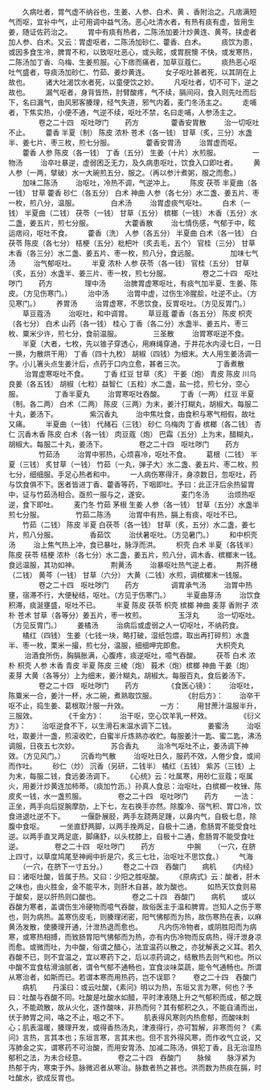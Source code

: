 <!-- { "loadSidebar": true } -->
　　久病吐者，胃气虚不纳谷也，生姜、人参、白术、黄 、香附治之。凡痞满短气而呕，宜补中气，止可用调中益气汤。恶心吐清水者，有热有痰有虚，皆用生姜，随证佐药治之。
　　胃中有痰有热者，二陈汤加姜汁炒黄连、黄芩。挟虚者加人参、白术。又云：胃虚呕者，二陈汤加砂仁、藿香、白术。
　　痰饮为患，或因多食生冷，脾胃不和，以致呕吐恶心，或头眩，或胃脘懊 不快，或发寒热，二陈汤加丁香、乌梅、生姜煎服。心下痞而痛者，加草豆蔻仁。
　　痰热恶心呕吐气盛者，导痰汤加砂仁、竹茹、姜炒黄连。
　　女子呕吐甚者死，以其阴在上故也。
　　诸大吐渴饮水者死，以童便饮之妙。
　　凡呕吐者，切不可下，逆之故也。
　　漏气呕者，身背皆热，肘臂酸疼，气不续，膈间闷，食入则先吐而后下，名曰漏气，由风邪客腠理，经气失道，邪气内着，麦门冬汤主之。
　　走哺者，下焦实热，小便不通，气逆不续，呕吐不禁，名曰走哺，人参汤主之。
　　
　　卷之二十四　呕吐哕门
　　药方
　　
　　藿香安胃散
　　 治一切呕吐不止。
　　藿香 半夏（制） 陈皮 浓朴 苍术（各一钱） 甘草（炙，三分）水盏半、姜七片、枣三枚，煎七分服。
　　
　　藿香安胃汤
　　 治胃虚而呕。
　　藿香 人参 陈皮（各一钱） 丁香（五分） 生姜（十片）水煎服。
　　
　　一物汤
　　 治卒吐暴逆，虚弱困乏无力，及久病患呕吐，饮食入口即吐者。
　　黄 人参（一两，擘破）水一大碗煎五分，服之。（再以参汁煮粥，服之而愈。）
　　加味二陈汤
　　 治呕吐，冷热不调，气逆冲上。
　　陈皮 茯苓 半夏曲（各一钱） 甘草 藿香 砂仁（各五分） 白术 神曲 人参（各七分）水二盏、姜五片、枣一枚，煎八分，温服。
　　
　　白术汤
　　 治胃虚痰气呕吐。
　　白术（一钱） 半夏曲（二钱） 茯苓（一钱） 甘草（五分） 槟榔（一钱） 木香（五分）水二盏，姜五片，煎七分服。
　　
　　大藿香散
　　 治七情伤感，气郁于中，眩运痞闷，呕吐不食。
　　藿香（洗） 人参（各五分） 半夏曲 白术（各一钱） 白茯苓 陈皮（各七分） 桔梗（五分）枇杷叶（炙去毛，五个） 官桂（三分） 甘草 木香（各三分）水二盏、姜五片、枣一枚，煎八分，食远服。
　　
　　加味七气汤
　　 治气郁呕吐。
　　半夏 浓朴 人参 茯苓（各一钱） 官桂（五分） 甘草（炙，五分）水盏半、姜三片、枣一枚，煎七分服。
　　
　　卷之二十四　呕吐哕门
　　药方
　　
　　理中汤
　　 治脾胃虚寒呕吐，有痰气加半夏、生姜、陈皮。（方见伤寒门。）
　　治中汤
　　 治胃中虚，过伤生冷腥脍，吐逆不止。（方见寒门。）
　　养胃汤
　　 治胃虚寒，不思饮食，反胃呕吐。（方见反胃门。）
　　草豆蔻汤
　　 治呕吐，和中调胃。
　　草豆蔻 藿香（各五分） 陈皮 枳壳（各七分） 白术 山药（各一钱） 桂心 丁香（各二分）水盏半、姜五片、枣三枚、粟米少许，煎七分，食前温服。
　　
　　三圣散
　　 治胃寒呕逆不食。
　　半夏（大者，七枚，先以锥子穿透心，用麻绳穿通，于井花水内浸七日，一日一换，为散烘干用） 丁香（四十九枚） 胡椒（四钱）为细末。大人用生姜汤调一字。小儿箸头点生姜汁后，点药于口内立愈，甚者三次。
　　
　　丁香煮散
　　 治胃虚寒呕吐不食。
　　丁香 红豆 甘草（炙） 干姜（炮） 青皮 陈皮 川乌 良姜（各五钱） 胡椒（七粒）益智仁（五粒）水二盏，盐一捻，煎七分，空心服。
　　
　　丁香半夏丸
　　 治胃寒呕吐吞酸。
　　丁香（一两） 红豆 半夏（制。各二两） 白术（二两） 陈皮（三两）为末，姜汁打糊丸，胡椒大。每服二十丸，姜汤下。
　　
　　紫沉香丸
　　 治中焦吐食，由食积与寒气相假，故吐又痛。
　　半夏曲（一钱） 代赭石（三钱） 砂仁 乌梅肉 丁香 槟榔（各二钱） 杏仁 沉香木香 陈皮 白术（各一钱） 肉豆蔻（炮） 巴霜（五分）上为末，醋糊丸，胡椒大。每服二十丸，姜汤下。
　　
　　卷之二十四　呕吐哕门
　　药方
　　
　　竹茹汤
　　 治胃中邪热，心烦喜冷，呕吐不食。
　　葛根（二钱） 半夏（三钱） 炙甘草（一钱） 竹茹（一丸，弹子大）水二盏、姜五片、枣二枚，煎七分，细细服。手足心热者和中。
　　一人病伤寒得汗，身凉数日，忽呕吐，药与饮食俱不下。医者皆进丁香、藿香等药，下咽即吐。予曰：此正汗后余热留胃中，证与竹茹汤相合。亟煎一服与之，遂安。
　　
　　麦门冬汤
　　 治烦热呕逆，食下即吐。
　　麦门冬 竹茹 茅根 生姜 人参（各一钱） 甘草（五分）水盏半煎七分服。
　　
　　竹茹二陈汤
　　 治胃中有热，膈上有痰，呕吐不已。
　　竹茹（二钱） 陈皮 半夏 白茯苓（各一钱） 甘草（炙，五分）水二盏，姜七片，煎八分服。
　　
　　香茹饮
　　 治伏暑呕吐。（方见暑门。）
　　和中枳壳汤
　　 治上焦气热上冲，食已暴吐，脉浮而洪。
　　枳壳 白术 半夏（各钱半） 陈皮 茯苓 桔梗 浓朴（各七分）水二盏，姜五片，煎八分，调木香、槟榔末一钱。食远温服，其功如神。
　　
　　荆黄汤
　　 治暴呕吐热气逆上者。
　　荆芥穗（二钱） 黄芩（一钱） 甘草（六分） 大黄（二钱）水煎，调槟榔末一钱服。
　　
　　卷之二十四　呕吐哕门
　　药方
　　
　　调胃承气汤
　　 治胃中热壅，宿滞不行，大便秘结，呕吐。（方见于伤寒门。）
　　半夏曲芽汤
　　 治饮食积滞，痰涎壅盛，呕吐不已。
　　半夏 陈皮 茯苓 枳壳 槟榔 神曲 麦芽 香附子 浓朴 苍术 甘草（各等分）姜五片，枣一枚煎。
　　
　　玉浮丸
　　 治一切呕吐。（方见反胃门。）
　　姜橘汤
　　 治病后或虚弱之人一切呕吐，不纳药食。
　　橘红（四钱） 生姜（七钱一块，略打破，湿纸包煨，取出再打碎煎）水盏半、枣一枚，栗米一撮，煎七分，温服，细细呷完即愈。
　　
　　大枳壳丸
　　 治酒食所伤，胸膈胀满，心腹疼，痰逆呕吐，噫气吞酸。
　　茯苓 白术 浓朴 枳壳 人参 木香 青皮 半夏 陈皮 三棱（炮） 莪术（炮）槟榔 神曲 干姜（炮） 麦芽 大黄（各等分）上为细末，姜汁糊丸，胡椒大。每服百丸，食后姜汤下。
　　
　　卷之二十四　呕吐哕门
　　药方
　　
　　《食医心镜》：
　　治呕吐，陈粟米一合，姜汁一杯，水二碗，煮熟取饮服。
　　
　　《肘后方》：
　　治卒干呕不止，捣生姜、葛根取汁服一升效。
　　
　　一方：
　　用甘蔗汁温服半升，三服效。
　　
　　《千金方》：
　　治干呕，空心饮羊乳一杯效。
　　
　　《衍义方》：
　　治呕逆食不下，以生滑石末温水调下二钱。
　　
　　姜蜜汤
　　 治呕吐，取姜汁一盏，煎滚收贮，白蜜半斤炼熟亦收贮。每服姜汁一匙、蜜二匙，沸汤调服，日夜五七次妙。
　　
　　苏合香丸
　　 治冷气呕吐不止，姜汤调下神效。（方见风门。）
　　沉香均气散
　　 治呕吐日久，服药不效，人倦少食，或间而作吐。
　　砂仁（炒） 沉香（另研，二钱半） 橘红（五钱） 紫苏（三钱）上为末，每服二钱，食远姜汤调下。
　　《心统》云：吐属寒，用砂仁豆蔻；呕属火，用姜汁炒黄连加柿蒂。（痰加竹沥。）孙真人食忌：治呕吐，白槟榔一枚锉、陈皮炙一钱，水一盏煎服。
　　
　　卷之二十四　呕吐哕门
　　药方
　　一法：正坐，两手向后捉腕摩肋，上下七，左右换手亦然。除腹冷、宿气积、胃口冷，饮食进退吐逆不下。
　　一偃卧展胫，两手左跷两足踵，以鼻内气，自极七息，除腹中食呕。
　　一坐直舒两脚，以两手挽两足，自极十二通，愈肠胃不能受食吐逆。以两手直叉两足底，脚痛舒，以头枕膝上，自极十二通，愈肠胃不能受食吐逆。
　　
　　卷之二十四　呕吐哕门
　　药方
　　
　　中腕
　　（一穴，在脐上四寸，以草度鸠尾至神阙中折是穴，炙三七壮，治呕吐不思饮食。）
　　气海
　　（一穴，在脐下一寸五分。）
　　卷之二十四　吞酸门
　　病机
　　《内经》曰：诸呕吐酸，皆属于热。又曰：少阳之胜呕酸。
　　《原病式》云：酸者，肝木之味也，由火胜金，金不能平木，则肝木自甚，故为酸也。
　　如热天饮食则易于酸矣，是以肝热则口酸也。
　　
　　卷之二十四　吞酸门
　　病机
　　或以吞酸为寒者，盖谓伤生冷硬物而噫气吞酸，故俗医主于温和脾胃。岂知人之伤于寒也，则为病热。盖寒伤皮毛，则腠理闭密，阳气怫郁而为热，故伤寒热在表，以麻黄汤发散，使腠理开通，汁泄热退而愈也。
　　凡内伤冷物者，或阴胜阳而为病寒，或寒热相搏，而致肠胃阳气怫郁而为热，亦有内伤冷物而反病热，得汗泄身凉而愈。或微而吐，为中酸，俗谓之醋心，法宜温药以散之，亦犹解表之义耳。若久吞酸不已，则不宜温之，宜以寒药下之，后以凉药调之，结散热去则气和也。所以中酸不宜食枯滑油腻者，谓令气郁不通畅也，宜食淡味菜蔬，能令气通畅也。所谓从寒治者，如斯而已。若谓本寒而用热药，岂不误耶？
　　卷之二十四　吞酸门
　　病机
　　丹溪曰：或云吐酸，《素问》明以为热，东垣又言为寒，何也？予曰：吐酸与吞酸不同。吐酸是吐酸水如醋，平时津液随上升之气郁积而成，郁之既久，不能疏散，故从火化，遂作酸味，非热而何？其有郁积之久，不能自涌而出，伏于肺胃之间，咯之不止，咽之不下。
　　肌表得风寒则内热愈郁，而酸味刺心；肌表温暖，腠理开发，或得香热汤丸，津液得行，亦可暂解，非寒而何？《素问》言热，言其本也；东垣言寒，言其末也。但不言外得风寒，而作收气立说，又泻肺金之实，谓寒药不可治酸，而用安胃汤、加减二陈汤，俱犯丁香，且无治湿热郁积之法，为未合经意。
　　
　　卷之二十四　吞酸门
　　脉候
　　脉浮紧为热郁于内，寒束于外。脉微迟者从寒治。脉数者热之甚也。洪而数为热痰在膈，时吐酸水，欲成反胃也。
　　
